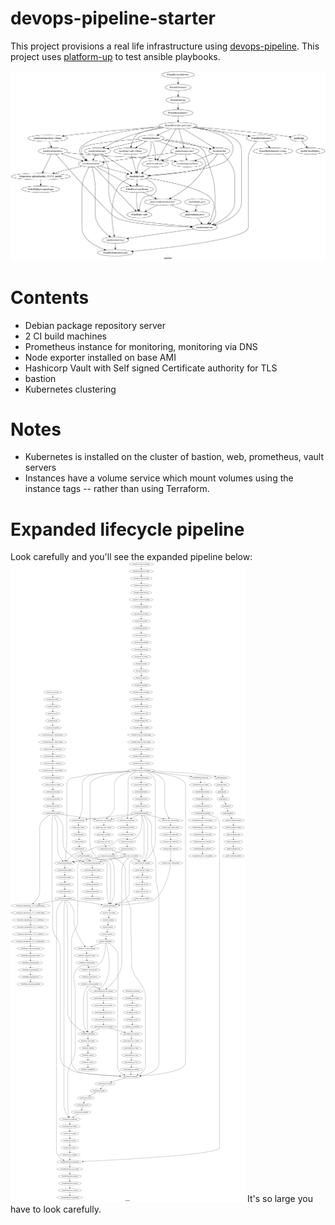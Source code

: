 # devops-pipeline-starter

This project provisions a real life infrastructure using [devops-pipeline](https://github.com/samsquire/devops-pipeline). This project uses [platform-up](https://github.com/samsquire/platform-up) to test ansible playbooks.

![Pipeline](architecture.png)

# Contents

* Debian package repository server
* 2 CI build machines
* Prometheus instance for monitoring, monitoring via DNS
* Node exporter installed on base AMI
* Hashicorp Vault with Self signed Certificate authority for TLS
* bastion
* Kubernetes clustering

# Notes

 * Kubernetes is installed on the cluster of bastion, web, prometheus, vault servers
 * Instances have a volume service which mount volumes using the instance tags -- rather than using Terraform.

# Expanded lifecycle pipeline

Look carefully and you'll see the expanded pipeline below:
![ExpandedPipeline](architecture.expanded.png)
It's so large you have to look carefully.
